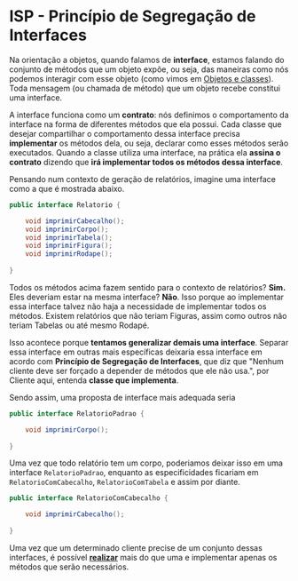 # ISP - Princípio de Segregação de Interfaces

Na orientação a objetos, quando falamos de **interface**, estamos falando do conjunto de métodos que um objeto expõe, ou seja, das maneiras como nós podemos interagir com esse objeto \(como vimos em [Objetos e classes](../orientacao-a-objetos/conceitos-basicos-de-orientacao-a-objetos/objetos-e-classes.md)\). Toda mensagem \(ou chamada de método\) que um objeto recebe constitui uma interface.

A interface funciona como um **contrato**: nós definimos o comportamento da interface na forma de diferentes métodos que ela possui. Cada classe que desejar compartilhar o comportamento dessa interface precisa **implementar** os métodos dela, ou seja, declarar como esses métodos serão executados. Quando a classe utiliza uma interface, na prática ela **assina o contrato** dizendo que **irá implementar todos os métodos dessa interface**.

Pensando num contexto de geração de relatórios, imagine uma interface como a que é mostrada abaixo.

```java
public interface Relatorio {

    void imprimirCabecalho();
    void imprimirCorpo();
    void imprimirTabela();
    void imprimirFigura();
    void imprimirRodape();
    
}
```

Todos os métodos acima fazem sentido para o contexto de relatórios? **Sim.** Eles deveriam estar na mesma interface? **Não**. Isso porque ao implementar essa interface talvez não haja a necessidade de implementar todos os métodos. Existem relatórios que não teriam Figuras, assim como outros não teriam Tabelas ou até mesmo Rodapé.

Isso acontece porque **tentamos generalizar demais uma interface**. Separar essa interface em outras mais específicas deixaria essa interface em acordo com **Princípio de Segregação de Interfaces**, que diz que "Nenhum cliente deve ser forçado a depender de métodos que ele não usa.", por Cliente aqui, entenda **classe que implementa**.

Sendo assim, uma proposta de interface mais adequada seria

```java
public interface RelatorioPadrao {

    void imprimirCorpo();
    
}
```

Uma vez que todo relatório tem um corpo, poderiamos deixar isso em uma interface `RelatorioPadrao`, enquanto as especificidades ficariam em `RelatorioComCabecalho`, `RelatorioComTabela` e assim por diante.

```java
public interface RelatorioComCabecalho {

    void imprimirCabecalho();
    
}
```

Uma vez que um determinado cliente precise de um conjunto dessas interfaces, é possível [**realizar**](../orientacao-a-objetos/conceitos-basicos-de-orientacao-a-objetos/realizacao.md) mais do que uma e implementar apenas os métodos que serão necessários.

